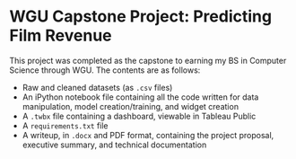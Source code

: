 # WGU Capstone Project: Predicting Film Revenue

This project was completed as the capstone to earning my BS in Computer Science through WGU. The contents are as follows:

* Raw and cleaned datasets (as `.csv` files)
* An iPython notebook file containing all the code written for data manipulation, model creation/training, and widget creation
* A `.twbx` file containing a dashboard, viewable in Tableau Public
* A `requirements.txt` file
* A writeup, in `.docx` and PDF format, containing the project proposal, executive summary, and technical documentation
